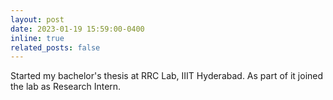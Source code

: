 ```yaml
---
layout: post
date: 2023-01-19 15:59:00-0400
inline: true
related_posts: false
---
```


Started my bachelor's thesis at RRC Lab, IIIT Hyderabad. As part of it joined the lab as Research Intern.
